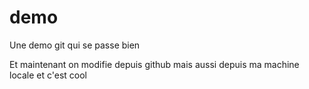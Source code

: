 # demo
Une demo git qui se passe bien 

Et maintenant on modifie depuis github
mais aussi depuis ma machine locale et c'est cool

